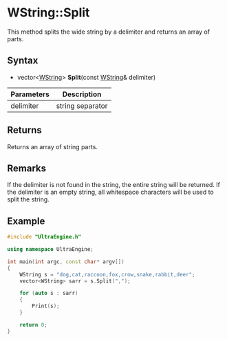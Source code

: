 # WString::Split

This method splits the wide string by a delimiter and returns an array of parts.

## Syntax

- vector<[WString](WString.md)\> **Split**(const [WString](WString.md)& delimiter)

| Parameters | Description |
|---|---|
| delimiter | string separator |

## Returns
Returns an array of string parts.

## Remarks
If the delimiter is not found in the string, the entire string will be returned. If the delimiter is an empty string, all whitespace characters will be used to split the string.

## Example

```c++
#include "UltraEngine.h"

using namespace UltraEngine;

int main(int argc, const char* argv[])
{
    WString s = "dog,cat,raccoon,fox,crow,snake,rabbit,deer";
    vector<WString> sarr = s.Split(",");

    for (auto s : sarr)
    {
        Print(s);
    }

    return 0;
}
```
